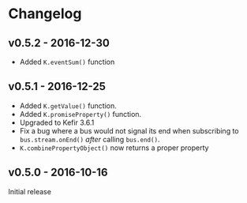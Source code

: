 Changelog
=========

## v0.5.2 - 2016-12-30

* Added `K.eventSum()` function

## v0.5.1 - 2016-12-25

* Added `K.getValue()` function.
* Added `K.promiseProperty()` function.
* Upgraded to Kefir 3.6.1
* Fix a bug where a bus would not signal its end when subscribing to
  `bus.stream.onEnd()` _after_ calling `bus.end()`.
* `K.combinePropertyObject()` now returns a proper property

## v0.5.0 - 2016-10-16

Initial release

